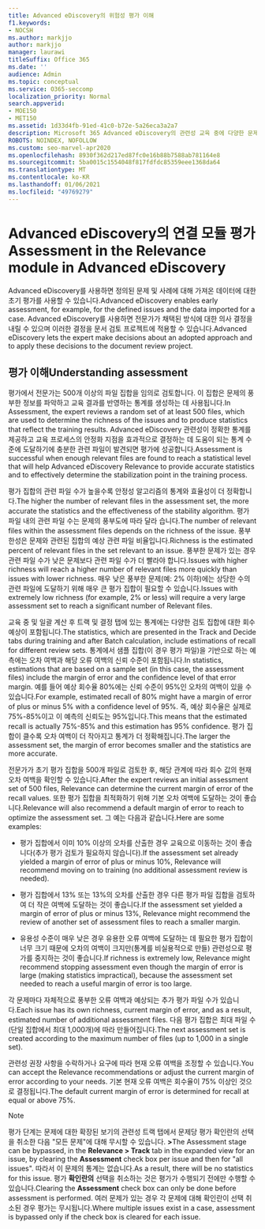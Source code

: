 ```yaml
---
title: Advanced eDiscovery의 위험성 평가 이해
f1.keywords:
- NOCSH
ms.author: markjjo
author: markjjo
manager: laurawi
titleSuffix: Office 365
ms.date: ''
audience: Admin
ms.topic: conceptual
ms.service: O365-seccomp
localization_priority: Normal
search.appverid:
- MOE150
- MET150
ms.assetid: 1d33d4fb-91ed-41c0-b72e-5a26eca3a2a7
description: Microsoft 365 Advanced eDiscovery의 관련성 교육 중에 다양한 문제를 파악하는 데 필요한 평가 단계 및 해당 역할에 대한 개요를 얻습니다.
ROBOTS: NOINDEX, NOFOLLOW
ms.custom: seo-marvel-apr2020
ms.openlocfilehash: 8930f362d217ed87fc0e16b88b7588ab781164e8
ms.sourcegitcommit: 5ba0015c1554048f817fdfdc85359eee1368da64
ms.translationtype: MT
ms.contentlocale: ko-KR
ms.lasthandoff: 01/06/2021
ms.locfileid: "49769279"
---
```

# <a name="assessment-in-the-relevance-module-in-advanced-ediscovery"></a><span data-ttu-id="4e238-103">Advanced eDiscovery의 연결 모듈 평가</span><span class="sxs-lookup"><span data-stu-id="4e238-103">Assessment in the Relevance module in Advanced eDiscovery</span></span>
  
<span data-ttu-id="4e238-104">Advanced eDiscovery를 사용하면 정의된 문제 및 사례에 대해 가져온 데이터에 대한 초기 평가를 사용할 수 있습니다.</span><span class="sxs-lookup"><span data-stu-id="4e238-104">Advanced eDiscovery enables early assessment, for example, for the defined issues and the data imported for a case.</span></span> <span data-ttu-id="4e238-105">Advanced eDiscovery를 사용하면 전문가가 채택된 방식에 대한 의사 결정을 내릴 수 있으며 이러한 결정을 문서 검토 프로젝트에 적용할 수 있습니다.</span><span class="sxs-lookup"><span data-stu-id="4e238-105">Advanced eDiscovery lets the expert make decisions about an adopted approach and to apply these decisions to the document review project.</span></span>
  
## <a name="understanding-assessment"></a><span data-ttu-id="4e238-106">평가 이해</span><span class="sxs-lookup"><span data-stu-id="4e238-106">Understanding assessment</span></span>

<span data-ttu-id="4e238-107">평가에서 전문가는 500개 이상의 파일 집합을 임의로 검토합니다. 이 집합은 문제의 풍부한 정보를 파악하고 교육 결과를 반영하는 통계를 생성하는 데 사용됩니다.</span><span class="sxs-lookup"><span data-stu-id="4e238-107">In Assessment, the expert reviews a random set of at least 500 files, which are used to determine the richness of the issues and to produce statistics that reflect the training results.</span></span> <span data-ttu-id="4e238-108">Advanced eDiscovery 관련성이 정확한 통계를 제공하고 교육 프로세스의 안정화 지점을 효과적으로 결정하는 데 도움이 되는 통계 수준에 도달하기에 충분한 관련 파일이 발견되면 평가에 성공합니다.</span><span class="sxs-lookup"><span data-stu-id="4e238-108">Assessment is successful when enough relevant files are found to reach a statistical level that will help Advanced eDiscovery Relevance to provide accurate statistics and to effectively determine the stabilization point in the training process.</span></span> 
  
<span data-ttu-id="4e238-109">평가 집합의 관련 파일 수가 높을수록 안정성 알고리즘의 통계와 효율성이 더 정확합니다.</span><span class="sxs-lookup"><span data-stu-id="4e238-109">The higher the number of relevant files in the assessment set, the more accurate the statistics and the effectiveness of the stability algorithm.</span></span> <span data-ttu-id="4e238-110">평가 파일 내의 관련 파일 수는 문제의 풍부도에 따라 달라 습니다.</span><span class="sxs-lookup"><span data-stu-id="4e238-110">The number of relevant files within the assessment files depends on the richness of the issue.</span></span> <span data-ttu-id="4e238-111">풍부한성은 문제와 관련된 집합의 예상 관련 파일 비율입니다.</span><span class="sxs-lookup"><span data-stu-id="4e238-111">Richness is the estimated percent of relevant files in the set relevant to an issue.</span></span> <span data-ttu-id="4e238-112">풍부한 문제가 있는 경우 관련 파일 수가 낮은 문제보다 관련 파일 수가 더 빨라야 합니다.</span><span class="sxs-lookup"><span data-stu-id="4e238-112">Issues with higher richness will reach a higher number of relevant files more quickly than issues with lower richness.</span></span> <span data-ttu-id="4e238-113">매우 낮은 풍부한 문제(예: 2% 이하)에는 상당한 수의 관련 파일에 도달하기 위해 매우 큰 평가 집합이 필요할 수 있습니다.</span><span class="sxs-lookup"><span data-stu-id="4e238-113">Issues with extremely low richness (for example, 2% or less) will require a very large assessment set to reach a significant number of Relevant files.</span></span>
  
<span data-ttu-id="4e238-114">교육 중 및 일괄 계산 후 트랙 및 결정 탭에 있는 통계에는 다양한 검토 집합에 대한 회수 예상이 포함됩니다.</span><span class="sxs-lookup"><span data-stu-id="4e238-114">The statistics, which are presented in the Track and Decide tabs during training and after Batch calculation, include estimations of recall for different review sets.</span></span> <span data-ttu-id="4e238-115">통계에서 샘플 집합(이 경우 평가 파일)을 기반으로 하는 예측에는 오차 여백과 해당 오류 여백의 신뢰 수준이 포함됩니다.</span><span class="sxs-lookup"><span data-stu-id="4e238-115">In statistics, estimations that are based on a sample set (in this case, the assessment files) include the margin of error and the confidence level of that error margin.</span></span> <span data-ttu-id="4e238-116">예를 들어 예상 회수율 80%에는 신뢰 수준이 95%인 오차의 여백이 있을 수 있습니다.</span><span class="sxs-lookup"><span data-stu-id="4e238-116">For example, estimated recall of 80% might have a margin of error of plus or minus 5% with a confidence level of 95%.</span></span> <span data-ttu-id="4e238-117">즉, 예상 회수율은 실제로 75%-85%이고 이 예측의 신뢰도는 95%입니다.</span><span class="sxs-lookup"><span data-stu-id="4e238-117">This means that the estimated recall is actually 75%-85% and this estimation has 95% confidence.</span></span> <span data-ttu-id="4e238-118">평가 집합이 클수록 오차 여백이 더 작아지고 통계가 더 정확해집니다.</span><span class="sxs-lookup"><span data-stu-id="4e238-118">The larger the assessment set, the margin of error becomes smaller and the statistics are more accurate.</span></span> 
  
<span data-ttu-id="4e238-119">전문가가 초기 평가 집합을 500개 파일로 검토한 후, 해당 관계에 따라 회수 값의 현재 오차 여백을 확인할 수 있습니다.</span><span class="sxs-lookup"><span data-stu-id="4e238-119">After the expert reviews an initial assessment set of 500 files, Relevance can determine the current margin of error of the recall values.</span></span> <span data-ttu-id="4e238-120">또한 평가 집합을 최적화하기 위해 기본 오차 여백에 도달하는 것이 좋습니다.</span><span class="sxs-lookup"><span data-stu-id="4e238-120">Relevance will also recommend a default margin of error to reach to optimize the assessment set.</span></span> <span data-ttu-id="4e238-121">그 예는 다음과 같습니다.</span><span class="sxs-lookup"><span data-stu-id="4e238-121">Here are some examples:</span></span>
  
- <span data-ttu-id="4e238-122">평가 집합에서 이미 10% 이상의 오차를 산출한 경우 교육으로 이동하는 것이 좋습니다(추가 평가 검토가 필요하지 않습니다).</span><span class="sxs-lookup"><span data-stu-id="4e238-122">If the assessment set already yielded a margin of error of plus or minus 10%, Relevance will recommend moving on to training (no additional assessment review is needed).</span></span> 

- <span data-ttu-id="4e238-123">평가 집합에서 13% 또는 13%의 오차를 산출한 경우 다른 평가 파일 집합을 검토하여 더 작은 여백에 도달하는 것이 좋습니다.</span><span class="sxs-lookup"><span data-stu-id="4e238-123">If the assessment set yielded a margin of error of plus or minus 13%, Relevance might recommend the review of another set of assessment files to reach a smaller margin.</span></span> 

- <span data-ttu-id="4e238-124">유용성 수준이 매우 낮은 경우 유용한 오류 여백에 도달하는 데 필요한 평가 집합이 너무 크기 때문에 오차의 여백이 크지만(통계를 비실용적으로 만들) 관련성으로 평가를 중지하는 것이 좋습니다.</span><span class="sxs-lookup"><span data-stu-id="4e238-124">If richness is extremely low, Relevance might recommend stopping assessment even though the margin of error is large (making statistics impractical), because the assessment set needed to reach a useful margin of error is too large.</span></span>

<span data-ttu-id="4e238-125">각 문제마다 자체적으로 풍부한 오류 여백과 예상되는 추가 평가 파일 수가 있습니다.</span><span class="sxs-lookup"><span data-stu-id="4e238-125">Each issue has its own richness, current margin of error, and as a result, estimated number of additional assessment files.</span></span> <span data-ttu-id="4e238-126">다음 평가 집합은 최대 파일 수(단일 집합에서 최대 1,000개)에 따라 만들어집니다.</span><span class="sxs-lookup"><span data-stu-id="4e238-126">The next assessment set is created according to the maximum number of files (up to 1,000 in a single set).</span></span>
  
<span data-ttu-id="4e238-127">관련성 권장 사항을 수락하거나 요구에 따라 현재 오류 여백을 조정할 수 있습니다.</span><span class="sxs-lookup"><span data-stu-id="4e238-127">You can accept the Relevance recommendations or adjust the current margin of error according to your needs.</span></span> <span data-ttu-id="4e238-128">기본 현재 오류 여백은 회수율이 75% 이상인 것으로 결정됩니다.</span><span class="sxs-lookup"><span data-stu-id="4e238-128">The default current margin of error is determined for recall at equal or above 75%.</span></span>
  
> [!NOTE]
> <span data-ttu-id="4e238-129">평가 단계는 문제에 대한 확장된 보기의 관련성 트랙 탭에서 문제당 평가 확인란의  선택을 취소한 다음 "모든 문제"에 대해 무시할 수 있습니다. **\>**</span><span class="sxs-lookup"><span data-stu-id="4e238-129">The Assessment stage can be bypassed, in the **Relevance \> Track** tab in the expanded view for an issue, by clearing the **Assessment** check box per issue and then for "all issues".</span></span> <span data-ttu-id="4e238-130">따라서 이 문제의 통계는 없습니다.</span><span class="sxs-lookup"><span data-stu-id="4e238-130">As a result, there will be no statistics for this issue.</span></span> <span data-ttu-id="4e238-131">평가 **확인란의** 선택을 취소하는 것은 평가가 수행되기 전에만 수행할 수 있습니다.</span><span class="sxs-lookup"><span data-stu-id="4e238-131">Clearing the **Assessment** check box can only be done before assessment is performed.</span></span> <span data-ttu-id="4e238-132">여러 문제가 있는 경우 각 문제에 대해 확인란이 선택 취소된 경우 평가는 무시됩니다.</span><span class="sxs-lookup"><span data-stu-id="4e238-132">Where multiple issues exist in a case, assessment is bypassed only if the check box is cleared for each issue.</span></span>
